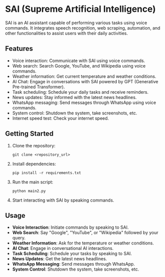 
# SAI (Supreme Artificial Intelligence)

SAI is an AI assistant capable of performing various tasks using voice commands. It integrates speech recognition, web scraping, automation, and other functionalities to assist users with their daily activities.

## Features

- Voice interaction: Communicate with SAI using voice commands.
- Web search: Search Google, YouTube, and Wikipedia using voice commands.
- Weather information: Get current temperature and weather conditions.
- AI Chat: Engage in conversations with SAI powered by GPT (Generative Pre-trained Transformer).
- Task scheduling: Schedule your daily tasks and receive reminders.
- News updates: Stay informed with the latest news headlines.
- WhatsApp messaging: Send messages through WhatsApp using voice commands.
- System control: Shutdown the system, take screenshots, etc.
- Internet speed test: Check your internet speed.

## Getting Started

1. Clone the repository:

   ```
   git clone <repository_url>
   ```

2. Install dependencies:

   ```
   pip install -r requirements.txt
   ```

3. Run the main script:

   ```
   python main2.py
   ```

4. Start interacting with SAI by speaking commands.

## Usage

- **Voice Interaction**: Initiate commands by speaking to SAI.
- **Web Search**: Say "Google", "YouTube", or "Wikipedia" followed by your query.
- **Weather Information**: Ask for the temperature or weather conditions.
- **AI Chat**: Engage in conversational AI interactions.
- **Task Scheduling**: Schedule your tasks by speaking to SAI.
- **News Updates**: Get the latest news headlines.
- **WhatsApp Messaging**: Send messages through WhatsApp.
- **System Control**: Shutdown the system, take screenshots, etc.
